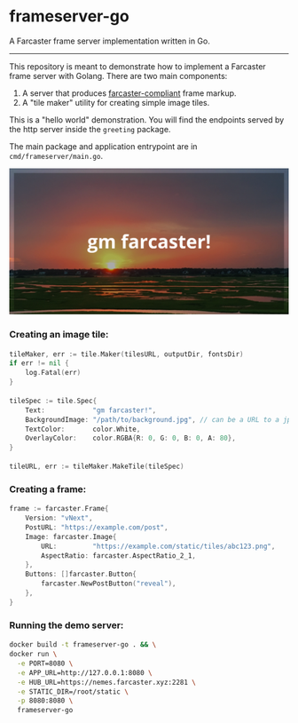 # frameserver-go
A Farcaster frame server implementation written in Go.

----------------

This repository is meant to demonstrate how to implement a Farcaster frame server with Golang. There are two main 
components:

1. A server that produces [farcaster-compliant](https://docs.farcaster.xyz/reference/frames/spec) frame markup.
2. A "tile maker" utility for creating simple image tiles. 

This is a "hello world" demonstration. You will find the endpoints served by the http server inside the `greeting` package.

The main package and application entrypoint are in `cmd/frameserver/main.go`.

![demo tile](./static/demo-tile.png)

### Creating an image tile:
```go
tileMaker, err := tile.Maker(tilesURL, outputDir, fontsDir)
if err != nil {
	log.Fatal(err)
}

tileSpec := tile.Spec{
    Text:            "gm farcaster!",
    BackgroundImage: "/path/to/background.jpg", // can be a URL to a jpg/png 
    TextColor:       color.White,
    OverlayColor:    color.RGBA{R: 0, G: 0, B: 0, A: 80},
}

tileURL, err := tileMaker.MakeTile(tileSpec)
```

### Creating a frame:
```go
frame := farcaster.Frame{
    Version: "vNext", 
    PostURL: "https://example.com/post",
    Image: farcaster.Image{
        URL:         "https://example.com/static/tiles/abc123.png",
        AspectRatio: farcaster.AspectRatio_2_1,
    },
    Buttons: []farcaster.Button{
        farcaster.NewPostButton("reveal"),
    },
}
```

### Running the demo server:
```bash
docker build -t frameserver-go . && \
docker run \
  -e PORT=8080 \
  -e APP_URL=http://127.0.0.1:8080 \
  -e HUB_URL=https://nemes.farcaster.xyz:2281 \
  -e STATIC_DIR=/root/static \
  -p 8080:8080 \
  frameserver-go
  
```
